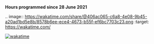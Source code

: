 **Hours programmed since 28 June 2021**

.. image:: https://wakatime.com/share/@406ac065-c6a8-4e08-9b45-a20ad1bd5e8b/8578b6ee-ece4-4673-b55f-ef6bc7703c23.png
    :target: https://wakatime.com/

[![wakatime](https://wakatime.com/badge/user/406ac065-c6a8-4e08-9b45-a20ad1bd5e8b.svg)](https://wakatime.com/@406ac065-c6a8-4e08-9b45-a20ad1bd5e8b)
